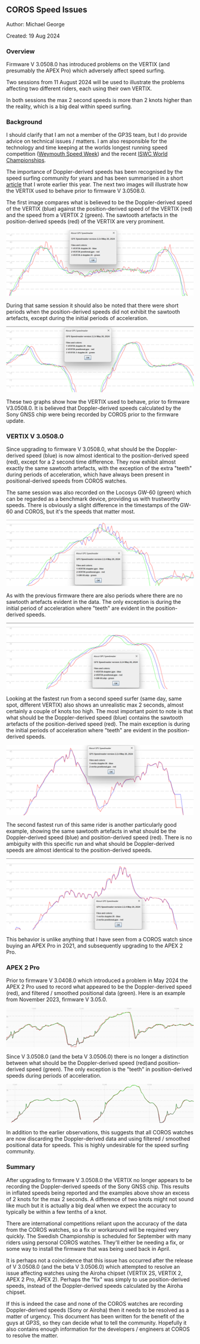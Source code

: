 ## COROS Speed Issues

Author: Michael George

Created: 19 Aug 2024



### Overview

Firmware V 3.0508.0 has introduced problems on the VERTIX (and presumably the APEX Pro) which adversely affect speed surfing.

Two sessions from 11 August 2024 will be used to illustrate the problems affecting two different riders, each using their own VERTIX.

In both sessions the max 2 second speeds is more than 2 knots higher than the reality, which is a big deal within speed surfing.



### Background

I should clarify that I am not a member of the GP3S team, but I do provide advice on technical issues / matters. I am also responsible for the technology and time keeping at the worlds longest running speed competition ([Weymouth Speed Week](https://weymouthspeedweek.com/)) and the recent [ISWC World Championships](https://speedwindsurfing.org/).

The importance of Doppler-derived speeds has been recognised by the speed surfing community for years and has been summarised in a short [article](https://medium.com/@mikeg888/the-importance-of-doppler-b886b14bb65d) that I wrote earlier this year. The next two images will illustrate how the VERTIX used to behave prior to firmware V 3.0508.0.

The first image compares what is believed to be the Doppler-derived speed of the VERTIX (blue) against the position-derived speed of the VERTIX (red) and the speed from a VERTIX 2 (green). The sawtooth artefacts in the position-derived speeds (red) of the VERTIX are very prominent.

![pre-issue-noisy](img/1-pre-issue-noisy.png)



During that same session it should also be noted that there were short periods when the position-derived speeds did not exhibit the sawtooth artefacts, except during the initial periods of acceleration.

![pre-issue-clean](img/2-pre-issue-clean.png)

These two graphs show how the VERTIX used to behave, prior to firmware V3.0508.0. It is believed that Doppler-derived speeds calculated by the Sony GNSS chip were being recorded by COROS prior to the firmware update.



### VERTIX V 3.0508.0

Since upgrading to firmware V 3.0508.0, what should be the Doppler-derived speed (blue) is now almost identical to the position-derived speed (red), except for a 2 second time difference. They now exhibit almost exactly the same sawtooth artefacts, with the exception of the extra "teeth" during periods of acceleration, which have always been present in positional-derived speeds from COROS watches.

The same session was also recorded on the Locosys GW-60 (green) which can be regarded as a benchmark device, providing us with trustworthy speeds. There is obviously a slight difference in the timestamps of the GW-60 and COROS, but it's the speeds that matter most.

![post-issue-noisy](img/3-post-issue-noisy.png)



As with the previous firmware there are also periods where there are no sawtooth artefacts evident in the data. The only exception is during the initial period of acceleration where "teeth" are evident in the position-derived speeds.

![pre-issue-clean](img/4-post-issue-clean.png)

Looking at the fastest run from a second speed surfer (same day, same spot, different VERTIX) also shows an unrealistic max 2 seconds, almost certainly a couple of knots too high. The most important point to note is that what should be the Doppler-derived speed (blue) contains the sawtooth artefacts of the position-derived speed (red). The main exception is during the initial periods of acceleration where "teeth" are evident in the position-derived speeds.



![vertix-noisy-1](img/5-vertix-noisy-1.png)



The second fastest run of this same rider is another particularly good example, showing the same sawtooth artefacts in what should be the Doppler-derived speed (blue) and position-derived speed (red). There is no ambiguity with this specific run and what should be Doppler-derived speeds are almost identical to the position-derived speeds.

![vertix-noisy-2](img/6-vertix-noisy-2.png)



This behavior is unlike anything that I have seen from a COROS watch since buying an APEX Pro in 2021, and subsequently upgrading to the APEX 2 Pro.



### APEX 2 Pro

Prior to firmware V 3.0408.0 which introduced a problem in May 2024 the APEX 2 Pro used to record what appeared to be the Doppler-derived speed (red), and filtered / smoothed positional data (green). Here is an example from November 2023, firmware V 3.05.0. 

![2023-11-04](img/7-2023-11-04.png)



Since V 3.0508.0 (and the beta V 3.0506.0) there is no longer a distinction between what should be the Doppler-derived speed (red)and position-derived speed (green). The only exception is the "teeth" in position-derived speeds during periods of acceleration.

![2024-08-15](img/8-2024-08-15.png)



In addition to the earlier observations, this suggests that all COROS watches are now discarding the Doppler-derived data and using filtered / smoothed positional data for speeds. This is highly undesirable for the speed surfing community.



### Summary

After upgrading to firmware V 3.0508.0 the VERTIX no longer appears to be recording the Doppler-derived speeds of the Sony GNSS chip. This results in inflated speeds being reported and the examples above show an excess of 2 knots for the max 2 seconds. A difference of two knots might not sound like much but it is actually a big deal when we expect the accuracy to typically be within a few tenths of a knot.

There are international competitions reliant upon the accuracy of the data from the COROS watches, so a fix or workaround will be required very quickly. The Swedish Championship is scheduled for September with many riders using personal COROS watches. They'll either be needing a fix, or some way to install the firmware that was being used back in April.

It is perhaps not a coincidence that this issue has occurred after the release of V 3.0508.0 (and the beta V 3.0506.0) which attempted to resolve an issue affecting watches using the Airoha chipset (VERTIX 2S, VERTIX 2, APEX 2 Pro, APEX 2). Perhaps the "fix" was simply to use position-derived speeds, instead of the Doppler-derived speeds calculated by the Airoha chipset.

If this is indeed the case and none of the COROS watches are recording Doppler-derived speeds (Sony or Airoha) then it needs to be resolved as a matter of urgency. This document has been written for the benefit of the guys at GP3S, so they can decide what to tell the community. Hopefully it also contains enough information for the developers / engineers at COROS to resolve the matter.

